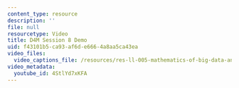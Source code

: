 ```yaml
---
content_type: resource
description: ''
file: null
resourcetype: Video
title: D4M Session 8 Demo
uid: f43101b5-ca93-af6d-e666-4a8aa5ca43ea
video_files:
  video_captions_file: /resources/res-ll-005-mathematics-of-big-data-and-machine-learning-january-iap-2020/lecture-notes/d4m-session-8-demo-1/4StlYd7xKFA.vtt
video_metadata:
  youtube_id: 4StlYd7xKFA
---
```

